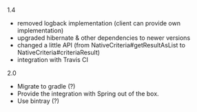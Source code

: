 1.4
 - removed logback implementation (client can provide own implementation)
 - upgraded hibernate & other dependencies to newer versions
 - changed a little API (from NativeCriteria#getResultAsList to NativeCriteria#criteriaResult)
 - integration with Travis CI

2.0
 - Migrate to gradle (?)
 - Provide the integration with Spring out of the box.
 - Use bintray (?)